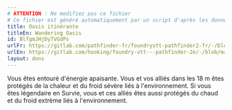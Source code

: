 ```yaml
---
# ATTENTION : Ne modifiez pas ce fichier
# Ce fichier est généré automatiquement par un script d'après les données du module Foundry VTT officiel et de sa traduction
title: Oasis itinérante
titleEn: Wandering Oasis
id: BlfgmJHjDyTVGdPs
urlFr: https://gitlab.com/pathfinder-fr/foundryvtt-pathfinder2-fr/-/blob/master/data/feats/BlfgmJHjDyTVGdPs.htm
urlEn: https://gitlab.com/hooking/foundry-vtt---pathfinder-2e/-/blob/master/packs/data/feats.db/wandering-oasis.json
layout: dons
---
```

Vous êtes entouré d'énergie apaisante. Vous et vos alliés dans les 18 m êtes protégés de la chaleur et du froid sévère liés à l'environnement. Si vous êtes légendaire en Survie, vous et ces alliés êtes aussi protégés du chaud et du froid extrème liés à l'environnement.
